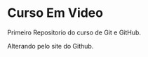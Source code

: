 # Curso Em Video
 Primeiro Repositorio do curso de Git e GitHub.  

Alterando pelo site do Github.
